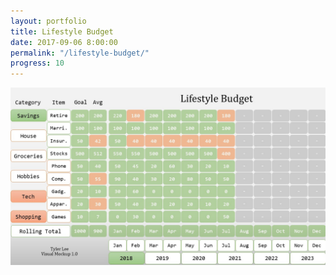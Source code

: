 ```yaml
---
layout: portfolio
title: Lifestyle Budget
date: 2017-09-06 8:00:00
permalink: "/lifestyle-budget/"
progress: 10
---
```



![Mock Up](/assets/img/portfolio/lifestyle-budget/background.jpg)

